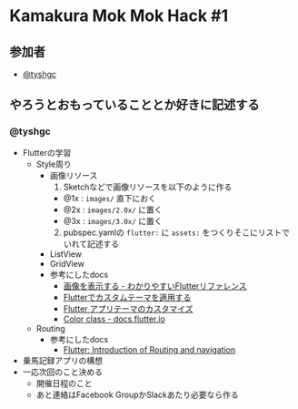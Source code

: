 # Kamakura Mok Mok Hack #1

## 参加者

- [@tyshgc](http://twitter.com/tyshgc)

## やろうとおもっていることとか好きに記述する

### @tyshgc

- Flutterの学習
  - Style周り
    - 画像リソース
      1. Sketchなどで画像リソースを以下のように作る
        - @1x : `images/` 直下におく
        - @2x : `images/2.0x/` に置く
        - @3x : `images/3.0x/` に置く
      2. pubspec.yamlの `flutter:` に `assets:` をつくりそこにリストでいれて記述する
    - ListView
    - GridView
    - 参考にしたdocs
      - [画像を表示する - わかりやすいFlutterリファレンス](https://nzigen.com/flutter-reference/2018-04-16-image.html)
      - [Flutterでカスタムテーマを適用する](https://qiita.com/konifar/items/633cf19faf9e590cbd5d)
      - [Flutter アプリテーマのカスタマイズ](https://qiita.com/granoeste/items/352d19157c21cd35e21f)
      - [Color class - docs.flutter.io](https://docs.flutter.io/flutter/dart-ui/Color-class.html)
  - Routing
    - 参考にしたdocs
      - [Flutter: Introduction of Routing and navigation](https://medium.com/@kpbird/flutter-introduction-of-routing-and-navigation-49738dbd6abe)
- 乗馬記録アプリの構想
- 一応次回のこと決める
  - 開催日程のこと
  - あと連絡はFacebook GroupかSlackあたり必要なら作る
